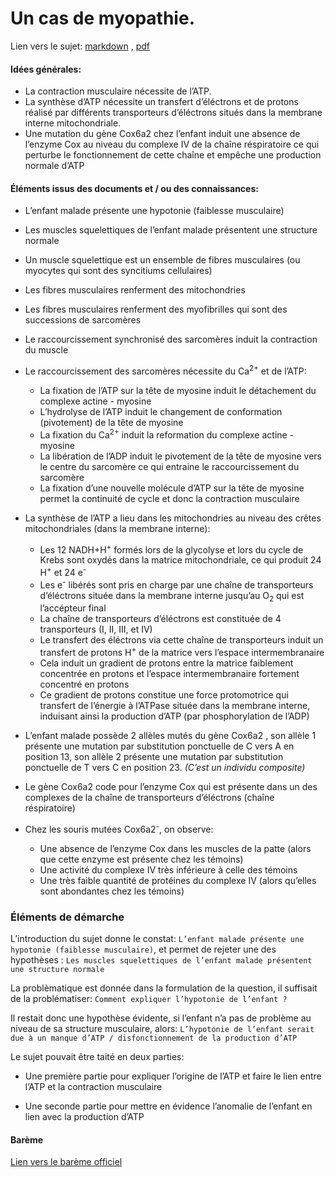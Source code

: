 # Un cas de myopathie.

Lien vers le sujet: [markdown](https://oversas.org/ipfs/QmQxCfNRe3q6BL6Vwxde7QXsp8JvpKxwJqByRsVf3wi4hR) , [pdf](https://oversas.org/ipfs/QmZJeqB3DrYb3WwbehhCuns76vKCgVJHWJ1AfuzK7cCxvU)

#### Idées générales:

- La contraction musculaire nécessite de l’ATP.
- La synthèse d’ATP nécessite un transfert d’éléctrons et de protons réalisé par différents transporteurs d’éléctrons situés dans la membrane interne mitochondriale.
- Une mutation du gène Cox6a2 chez l’enfant induit une absence de l’enzyme Cox au niveau du complexe IV de la chaîne réspiratoire ce qui perturbe le fonctionnement de cette chaîne et empêche une production normale d’ATP

#### Éléments issus des documents et / ou des connaissances:

- L’enfant malade présente une hypotonie (faiblesse musculaire)

- Les muscles squelettiques de l’enfant malade présentent une structure normale

- Un muscle squelettique est un ensemble de fibres musculaires (ou myocytes qui sont des syncitiums cellulaires) 

- Les fibres musculaires renferment des mitochondries

- Les fibres musculaires renferment des myofibrilles qui sont des successions de sarcomères

- Le raccourcissement synchronisé des sarcomères induit la contraction du muscle

- Le raccourcissement des sarcomères nécessite du Ca<sup>2+</sup> et de l’ATP:

	- La fixation de l’ATP sur la tête de myosine induit le détachement du complexe actine - myosine
	- L’hydrolyse de l’ATP induit le changement de conformation (pivotement) de la tête de myosine
	- La fixation du Ca<sup>2+</sup> induit la reformation du complexe actine - myosine
	- La libération de l’ADP induit le pivotement de la tête de myosine vers le centre du sarcomère ce qui entraine le raccourcissement du sarcomère
	- La fixation d’une nouvelle molécule d’ATP sur la tête de myosine permet la continuité de cycle et donc la contraction musculaire

- La synthèse de l’ATP a lieu dans les mitochondries au niveau des crêtes mitochondriales (dans la membrane interne):

	- Les 12 NADH+H<sup>+</sup> formés lors de la glycolyse et lors du cycle de Krebs sont oxydés dans la matrice mitochondriale, ce qui produit 24 H<sup>+</sup> et 24 e<sup>-</sup> 
	- Les e<sup>-</sup> libérés sont pris en charge par une chaîne de transporteurs d’éléctrons située dans la membrane interne jusqu’au O<sub>2</sub> qui est l’accépteur final
	- La chaîne de transporteurs d’éléctrons est constituée de 4 transporteurs (I, II, III, et IV)
	- Le transfert des éléctrons via cette chaîne de transporteurs induit un transfert de protons H<sup>+</sup> de la matrice vers l’espace intermembranaire
	- Cela induit un gradient de protons entre la matrice faiblement concentrée en protons et l’espace intermembranaire fortement concentré en protons
	- Ce gradient de protons constitue une force protomotrice qui transfert de l’énergie à l’ATPase située dans la membrane interne, induisant ainsi la production d’ATP (par phosphorylation de l’ADP)

- L’enfant malade possède 2 allèles mutés du gène Cox6a2 , son allèle 1 présente une mutation par substitution ponctuelle de C vers A en position 13, son allèle 2 présente une mutation par substitution ponctuelle de T vers C en position 23. *(C’est un individu composite)*

- Le gène Cox6a2 code pour l’enzyme Cox qui est présente dans un des complexes de la chaîne de transporteurs d’éléctrons (chaîne réspiratoire)

- Chez les souris mutées Cox6a2<sup>-</sup>, on observe:

	- Une absence de l’enzyme Cox dans les muscles de la patte (alors que cette enzyme est présente chez les témoins)
	- Une activité du complexe IV très inférieure à celle des témoins
	- Une très faible quantité de protéines du complexe IV (alors qu’elles sont abondantes chez les témoins)

### Éléments de démarche

L’introduction du sujet donne le constat: `L’enfant malade présente une hypotonie (faiblesse musculaire)`, et permet de rejeter une des hypothèses : `Les muscles squelettiques de l’enfant malade présentent une structure normale`

La problèmatique est donnée dans la formulation de la question, il suffisait de la problématiser: `Comment expliquer l’hypotonie de l’enfant ?`

Il restait donc une hypothèse évidente, si l’enfant n’a pas de problème au niveau de sa structure musculaire, alors: `L’hypotonie de l’enfant serait due à un manque d’ATP / disfonctionnement de la production d’ATP`

Le sujet pouvait être taité en deux parties:

- Une première partie pour expliquer l’origine de l’ATP et faire le lien entre l’ATP et la contraction musculaire

- Une seconde partie pour mettre en évidence l’anomalie de l’enfant en lien avec la production d’ATP

#### Barème 

[Lien vers le barème officiel](https://oversas.org/ipfs/QmevSohhohNWhf2qx2hnAaxBZwQr1kB2EKXgUmY1j9V8xp)